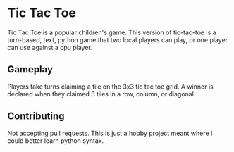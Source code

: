 # Tic Tac Toe

Tic Tac Toe is a popular children's game. This version of tic-tac-toe is a turn-based, text, python game that two local players can play, or one player can use against a cpu player. 

## Gameplay

Players take turns claiming a tile on the 3x3 tic tac toe grid. A winner is declared when they claimed 3 tiles in a row, column, or diagonal. 

## Contributing

Not accepting pull requests. This is just a hobby project meant where I could better learn python syntax. 
